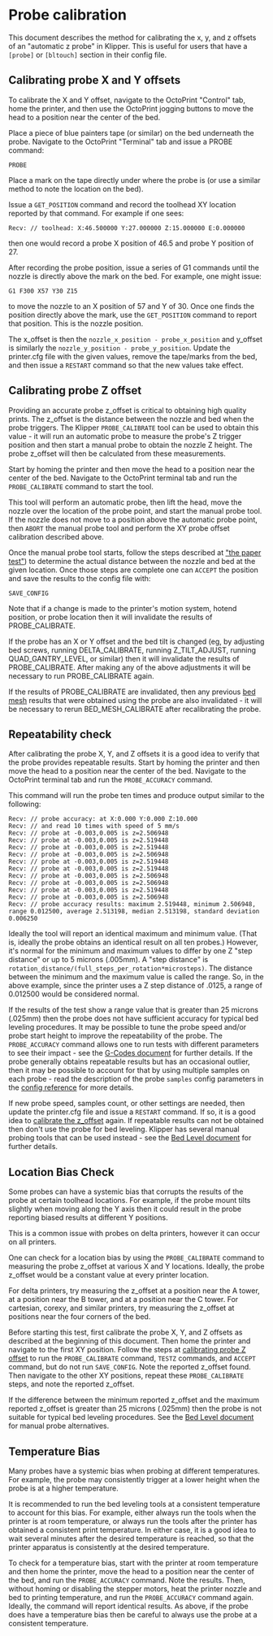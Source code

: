 # Probe calibration

This document describes the method for calibrating the x, y, and z
offsets of an "automatic z probe" in Klipper. This is useful for users
that have a `[probe]` or `[bltouch]` section in their config file.

## Calibrating probe X and Y offsets

To calibrate the X and Y offset, navigate to the OctoPrint "Control"
tab, home the printer, and then use the OctoPrint jogging buttons to
move the head to a position near the center of the bed.

Place a piece of blue painters tape (or similar) on the bed underneath
the probe. Navigate to the OctoPrint "Terminal" tab and issue a PROBE
command:
```
PROBE
```
Place a mark on the tape directly under where the probe is (or use a
similar method to note the location on the bed).

Issue a `GET_POSITION` command and record the toolhead XY location
reported by that command. For example if one sees:
```
Recv: // toolhead: X:46.500000 Y:27.000000 Z:15.000000 E:0.000000
```
then one would record a probe X position of 46.5 and probe Y position
of 27.

After recording the probe position, issue a series of G1 commands
until the nozzle is directly above the mark on the bed. For example,
one might issue:
```
G1 F300 X57 Y30 Z15
```
to move the nozzle to an X position of 57 and Y of 30. Once one finds
the position directly above the mark, use the `GET_POSITION` command
to report that position. This is the nozzle position.

The x_offset is then the `nozzle_x_position - probe_x_position` and
y_offset is similarly the `nozzle_y_position - probe_y_position`.
Update the printer.cfg file with the given values, remove the
tape/marks from the bed, and then issue a `RESTART` command so that
the new values take effect.

## Calibrating probe Z offset

Providing an accurate probe z_offset is critical to obtaining high
quality prints. The z_offset is the distance between the nozzle and
bed when the probe triggers. The Klipper `PROBE_CALIBRATE` tool can be
used to obtain this value - it will run an automatic probe to measure
the probe's Z trigger position and then start a manual probe to obtain
the nozzle Z height. The probe z_offset will then be calculated from
these measurements.

Start by homing the printer and then move the head to a position near
the center of the bed. Navigate to the OctoPrint terminal tab and run
the `PROBE_CALIBRATE` command to start the tool.

This tool will perform an automatic probe, then lift the head, move
the nozzle over the location of the probe point, and start the manual
probe tool. If the nozzle does not move to a position above the
automatic probe point, then `ABORT` the manual probe tool and perform
the XY probe offset calibration described above.

Once the manual probe tool starts, follow the steps described at
["the paper test"](Bed_Level.md#the-paper-test)) to determine the
actual distance between the nozzle and bed at the given location. Once
those steps are complete one can `ACCEPT` the position and save the
results to the config file with:
```
SAVE_CONFIG
```

Note that if a change is made to the printer's motion system, hotend
position, or probe location then it will invalidate the results of
PROBE_CALIBRATE.

If the probe has an X or Y offset and the bed tilt is changed (eg, by
adjusting bed screws, running DELTA_CALIBRATE, running Z_TILT_ADJUST,
running QUAD_GANTRY_LEVEL, or similar) then it will invalidate the
results of PROBE_CALIBRATE. After making any of the above adjustments
it will be necessary to run PROBE_CALIBRATE again.

If the results of PROBE_CALIBRATE are invalidated, then any previous
[bed mesh](Bed_Mesh.md) results that were obtained using the probe are
also invalidated - it will be necessary to rerun BED_MESH_CALIBRATE
after recalibrating the probe.

## Repeatability check

After calibrating the probe X, Y, and Z offsets it is a good idea to
verify that the probe provides repeatable results. Start by homing the
printer and then move the head to a position near the center of the
bed. Navigate to the OctoPrint terminal tab and run the
`PROBE_ACCURACY` command.

This command will run the probe ten times and produce output similar
to the following:
```
Recv: // probe accuracy: at X:0.000 Y:0.000 Z:10.000
Recv: // and read 10 times with speed of 5 mm/s
Recv: // probe at -0.003,0.005 is z=2.506948
Recv: // probe at -0.003,0.005 is z=2.519448
Recv: // probe at -0.003,0.005 is z=2.519448
Recv: // probe at -0.003,0.005 is z=2.506948
Recv: // probe at -0.003,0.005 is z=2.519448
Recv: // probe at -0.003,0.005 is z=2.519448
Recv: // probe at -0.003,0.005 is z=2.506948
Recv: // probe at -0.003,0.005 is z=2.506948
Recv: // probe at -0.003,0.005 is z=2.519448
Recv: // probe at -0.003,0.005 is z=2.506948
Recv: // probe accuracy results: maximum 2.519448, minimum 2.506948, range 0.012500, average 2.513198, median 2.513198, standard deviation 0.006250
```

Ideally the tool will report an identical maximum and minimum value.
(That is, ideally the probe obtains an identical result on all ten
probes.) However, it's normal for the minimum and maximum values to
differ by one Z "step distance" or up to 5 microns (.005mm). A "step
distance" is
`rotation_distance/(full_steps_per_rotation*microsteps)`. The distance
between the minimum and the maximum value is called the range. So, in
the above example, since the printer uses a Z step distance of .0125,
a range of 0.012500 would be considered normal.

If the results of the test show a range value that is greater than 25
microns (.025mm) then the probe does not have sufficient accuracy for
typical bed leveling procedures. It may be possible to tune the probe
speed and/or probe start height to improve the repeatability of the
probe. The `PROBE_ACCURACY` command allows one to run tests with
different parameters to see their impact - see the
[G-Codes document](G-Codes.md) for further details. If the probe
generally obtains repeatable results but has an occasional outlier,
then it may be possible to account for that by using multiple samples
on each probe - read the description of the probe `samples` config
parameters in the [config reference](Config_Reference.md#probe) for
more details.

If new probe speed, samples count, or other settings are needed, then
update the printer.cfg file and issue a `RESTART` command. If so, it
is a good idea to
[calibrate the z_offset](#calibrating-probe-z-offset) again. If
repeatable results can not be obtained then don't use the probe for
bed leveling. Klipper has several manual probing tools that can be
used instead - see the [Bed Level document](Bed_Level.md) for further
details.

## Location Bias Check

Some probes can have a systemic bias that corrupts the results of the
probe at certain toolhead locations. For example, if the probe mount
tilts slightly when moving along the Y axis then it could result in
the probe reporting biased results at different Y positions.

This is a common issue with probes on delta printers, however it can
occur on all printers.

One can check for a location bias by using the `PROBE_CALIBRATE`
command to measuring the probe z_offset at various X and Y locations.
Ideally, the probe z_offset would be a constant value at every printer
location.

For delta printers, try measuring the z_offset at a position near the
A tower, at a position near the B tower, and at a position near the C
tower. For cartesian, corexy, and similar printers, try measuring the
z_offset at positions near the four corners of the bed.

Before starting this test, first calibrate the probe X, Y, and Z
offsets as described at the beginning of this document. Then home the
printer and navigate to the first XY position. Follow the steps at
[calibrating probe Z offset](#calibrating-probe-z-offset) to run the
`PROBE_CALIBRATE` command, `TESTZ` commands, and `ACCEPT` command, but
do not run `SAVE_CONFIG`. Note the reported z_offset found. Then
navigate to the other XY positions, repeat these `PROBE_CALIBRATE`
steps, and note the reported z_offset.

If the difference between the minimum reported z_offset and the
maximum reported z_offset is greater than 25 microns (.025mm) then the
probe is not suitable for typical bed leveling procedures. See the
[Bed Level document](Bed_Level.md) for manual probe alternatives.

## Temperature Bias

Many probes have a systemic bias when probing at different
temperatures. For example, the probe may consistently trigger at a
lower height when the probe is at a higher temperature.

It is recommended to run the bed leveling tools at a consistent
temperature to account for this bias. For example, either always run
the tools when the printer is at room temperature, or always run the
tools after the printer has obtained a consistent print temperature.
In either case, it is a good idea to wait several minutes after the
desired temperature is reached, so that the printer apparatus is
consistently at the desired temperature.

To check for a temperature bias, start with the printer at room
temperature and then home the printer, move the head to a position
near the center of the bed, and run the `PROBE_ACCURACY` command. Note
the results. Then, without homing or disabling the stepper motors,
heat the printer nozzle and bed to printing temperature, and run the
`PROBE_ACCURACY` command again. Ideally, the command will report
identical results. As above, if the probe does have a temperature bias
then be careful to always use the probe at a consistent temperature.
